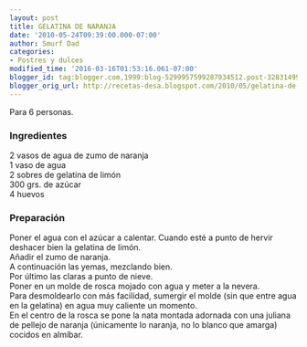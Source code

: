 ```yaml
---
layout: post
title: GELATINA DE NARANJA
date: '2010-05-24T09:39:00.000-07:00'
author: Smurf Dad
categories:
- Postres y dulces
modified_time: '2016-03-16T01:53:16.061-07:00'
blogger_id: tag:blogger.com,1999:blog-5299957599287034512.post-328314993509315201
blogger_orig_url: http://recetas-desa.blogspot.com/2010/05/gelatina-de-naranja.html
---
```


Para 6 personas.<br /><h3>Ingredientes</h3>2 vasos de agua de zumo de naranja<br />1 vaso de agua<br />2 sobres de gelatina de limón<br />300 grs. de azúcar<br />4 huevos<br /><h3>Preparación</h3>Poner el agua con el azúcar a calentar. Cuando esté a punto de hervir deshacer bien la gelatina de limón.<br />Añadir el zumo de naranja.<br />A continuación las yemas, mezclando bien.<br />Por último las claras a punto de nieve.<br />Poner en un molde de rosca mojado con agua y meter a la nevera.<br />Para desmoldearlo con más facilidad, sumergir el molde (sin que entre agua en la gelatina) en agua muy caliente un momento.<br />En el centro de la rosca se pone la nata montada adornada con una juliana de pellejo de naranja (únicamente lo naranja, no lo blanco que amarga) cocidos en almíbar.